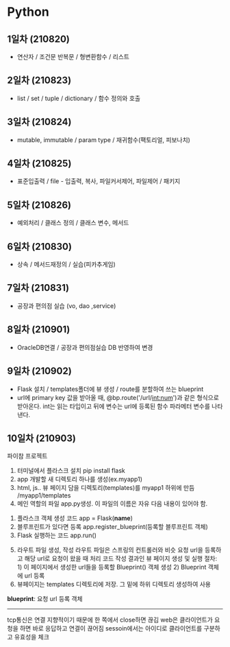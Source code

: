# Python
## **1일차 (210820)**<br>
- 연산자 / 조건문 반복문 / 형변환함수 / 리스트


## **2일차 (210823)**<br>
- list / set / tuple / dictionary / 함수 정의와 호출


## **3일차 (210824)**<br>
- mutable, immutable / param type / 재귀함수(팩토리얼, 피보나치)


## **4일차 (210825)**<br>
- 표준입출력 / file - 입출력, 복사, 파일커서제어, 파일제어 / 패키지


## **5일차 (210826)**
- 예외처리 / 클래스 정의 / 클래스 변수, 메서드


## **6일차 (210830)**<br>
- 상속 / 메서드재정의 / 실습(피카추게임)


## **7일차 (210831)**<br>
- 공장과 편의점 실습 (vo, dao ,service)


## **8일차 (210901)**<br>
- OracleDB연결 / 공장과 편의점실습 DB 반영하여 변경


## **9일차 (210902)**<br>
- Flask 설치 / templates폴더에 뷰 생성 / route를 분할하여 쓰는 blueprint
- url에 primary key 값을 받아올 때, @bp.route('/url/<int:num>')과 같은 형식으로 받아온다.
  int는 읽는 타입이고 뒤에 변수는 url에 등록된 함수 파라메터 변수를 나타낸다.

## **10일차 (210903)**<br>
파이참 프로젝트
1. 터미널에서 플라스크 설치
pip install flask
2. app 개발할 새 디렉토리 하나를 생성(ex.myapp1)
3. html, js.. 뷰 페이지 담을 디렉토리(templates)를 myapp1 하위에 만듬
/myapp1/templates
4. 메인 역할의 파일 app.py생성. 이 파일의 이름은 자유
  다음 내용이 있어야 함.
  1) 플라스크 객체 생성 코드
  app = Flask(__name__)
  2) 블루프린트가 있다면 등록
  app.register_blueprint(등록할 블루프린트 객체)
  3) Flask 실행하는 코드
  app.run()
5. 라우트 파일 생성, 작성
라우트 파일은 스프링의 컨트롤러와 비슷
요청 url을 등록하고 해당 url로 요청이 왔을 때 처리 코드 작성
결과인 뷰 페이지 생성 및 실행
절차: 1) 이 페이지에서 생성한 url들을 등록할 Blueprint() 객체 생성
      2) Blueprint 객체에 url 등록 
6. 뷰페이지는 templates 디렉토리에 저장. 그 밑에 하위 디렉토리 생성하여 사용

**blueprint**: 요청 url 등록 객체
*********************************************************
tcp통신은 연결 지향적이기 때문에 한 쪽에서 close하면 끊김
web은 클라이언트가 요청을 하면 바로 응답하고 연결이 끊어짐
sessoin에서는 아이디로 클라이언트를 구분하고 유효성을 체크
